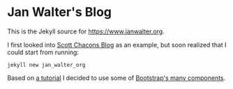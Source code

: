 Jan Walter's Blog
=================

This is the Jekyll source for https://www.janwalter.org.

I first looked into [Scott Chacons
Blog](https://github.com/schacon/schacon.github.com) as an example,
but soon realized that I could start from running:

    jekyll new jan_walter_org

Based on [a
tutorial](https://www.andrewmunsell.com/tutorials/jekyll-by-example/tutorial)
I decided to use some of [Bootstrap's many
components](http://getbootstrap.com/getting-started/#examples).
